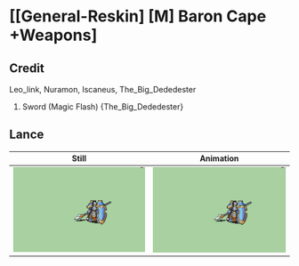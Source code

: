 # [\[General-Reskin\] \[M\] Baron Cape +Weapons]

## Credit

Leo_link, Nuramon, Iscaneus, The_Big_Dededester

1. Sword (Magic Flash) {The_Big_Dededester}

## Lance

| Still | Animation |
| :---: | :-------: |
| ![Lance still](./Lance_000.png) | ![Lance animation](./Lance.gif) |
